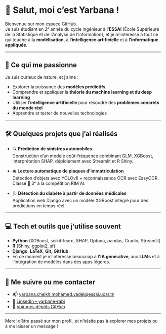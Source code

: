 

# 👋 Salut, moi c’est Yarbana !

Bienvenue sur mon espace GitHub.  
Je suis étudiant en 2ᵉ année du cycle ingénieur à l’**ESSAI** (École Supérieure de la Statistique et de l’Analyse de l’Information), et je m'intéresse à tout ce qui touche à la **modélisation**, à l’**intelligence artificielle** et à **l’informatique appliquée**.

---

## 🚀 Ce qui me passionne

Je suis curieux de nature, et j’aime :
- Explorer la puissance des **modèles prédictifs**
- Comprendre et appliquer la **théorie du machine learning et du deep learning**
- Utiliser l’**intelligence artificielle** pour résoudre des **problèmes concrets du monde réel**
- Apprendre et tester de nouvelles technologies


---

## 🛠️ Quelques projets que j’ai réalisés

- 🔍 **Prédiction de sinistres automobiles**  
  Construction d’un modèle coût-fréquence combinant GLM, XGBoost, interprétation SHAP, déploiement avec Streamlit et R Shiny.

- 🚘 **Lecture automatique de plaques d’immatriculation**  
  Détection d’objets avec YOLOv8 + reconnaissance OCR avec EasyOCR. Classé 🥉 3ᵉ à la compétition RIM AI.

- 🩺 **Détection du diabète à partir de données médicales**  
  Application web Django avec un modèle XGBoost intégré pour des prédictions en temps réel.

---

## 💻 Tech et outils que j’utilise souvent

- **Python** (XGBoost, scikit-learn, SHAP, Optuna, pandas, Gradio, Streamlit)
- **R** (Shiny, ggplot2, sf)
- **Django**, **LaTeX**, **Git**, **GitHub**
- En ce moment je m’intéresse beaucoup à **l’IA générative**, aux **LLMs** et à l’intégration de modèles dans des apps légères.

---

## 🔗 Me suivre ou me contacter

- 📬 [yarbana.cheikh.mohamed.vadel@essai.ucar.tn](mailto:yarbana.cheikh.mohamed.vadel@essai.ucar.tn)
- 💼 [LinkedIn – yarbane-rabi](https://www.linkedin.com/in/yarbane-rabi)
- 🐙 [Voir mes dépôts GitHub](https://github.com/YarbaneRabi)

---

Merci d’être passé sur mon profil, et n’hésite pas à explorer mes projets ou à me laisser un message !



<!--
**YarbaneRabi/YarbaneRabi** is a ✨ _special_ ✨ repository because its `README.md` (this file) appears on your GitHub profile.

Here are some ideas to get you started:

- 🔭 I’m currently working on ...
- 🌱 I’m currently learning ...
- 👯 I’m looking to collaborate on ...
- 🤔 I’m looking for help with ...
- 💬 Ask me about ...
- 📫 How to reach me: ...
- 😄 Pronouns: ...
- ⚡ Fun fact: ...
-->
